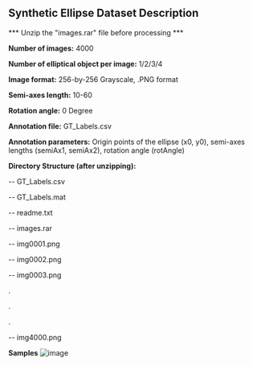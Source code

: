 Synthetic Ellipse Dataset Description
-------------------------------------

*** Unzip the "images.rar" file before processing ***

**Number of images:** 4000

**Number of elliptical object per image:** 1/2/3/4

**Image format:** 256-by-256 Grayscale, .PNG format

**Semi-axes length:** 10-60

**Rotation angle:** 0 Degree

**Annotation file:** GT_Labels.csv

**Annotation parameters:** Origin points of the ellipse (x0, y0), semi-axes lengths (semiAx1, semiAx2), rotation angle (rotAngle)


**Directory Structure (after unzipping):**

  -- GT_Labels.csv

  -- GT_Labels.mat

  -- readme.txt
  
  -- images.rar

  -- img0001.png

  -- img0002.png

  -- img0003.png

  .

  .

  .

  -- img4000.png
  
  **Samples**
  ![image](https://user-images.githubusercontent.com/20648030/129613333-1eb810ab-cacd-45f6-8269-c5b816e2ab60.png)
